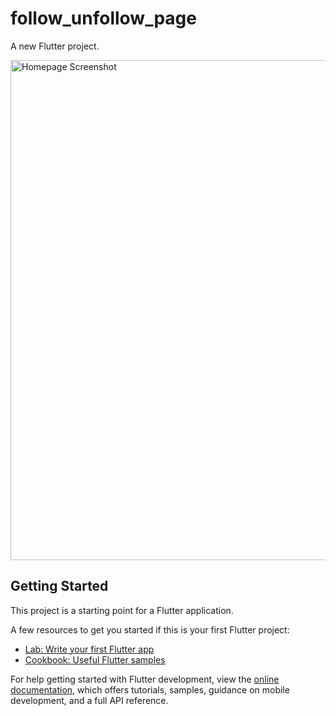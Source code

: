 # follow_unfollow_page


A new Flutter project.

<img src="https://github.com/TalhaAbbas-code/follow_unfollow_page_/assets/141476903/373c4def-8131-4625-97cc-60f3d26d82f8" alt="Homepage Screenshot" width="600" height="800">

## Getting Started

This project is a starting point for a Flutter application.

A few resources to get you started if this is your first Flutter project:

- [Lab: Write your first Flutter app](https://docs.flutter.dev/get-started/codelab)
- [Cookbook: Useful Flutter samples](https://docs.flutter.dev/cookbook)

For help getting started with Flutter development, view the
[online documentation](https://docs.flutter.dev/), which offers tutorials,
samples, guidance on mobile development, and a full API reference.

